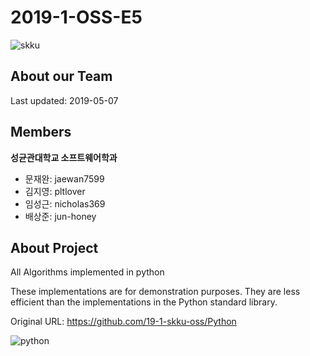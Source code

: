 # 2019-1-OSS-E5
![skku](https://ecostat.skku.edu/_res/board_new/img/board/article_no_img.png)
## About our Team
Last updated: 2019-05-07

## Members
**성균관대학교 소프트웨어학과**
- 문재완: jaewan7599
- 김지영: pltlover
- 임성근: nicholas369
- 배상준: jun-honey

## About Project
All Algorithms implemented in python

These implementations are for demonstration purposes. They are less efficient than the implementations in the Python standard library.

Original URL: <https://github.com/19-1-skku-oss/Python>

![python](https://www.python.org/static/opengraph-icon-200x200.png)

